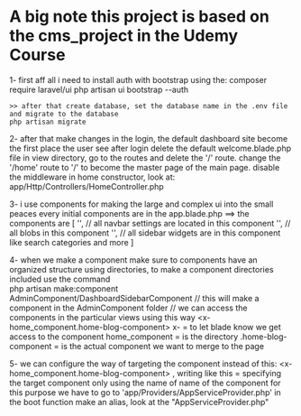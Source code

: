 # A big note this project is based on the cms_project in the Udemy Course

1- first aff all i need to install auth with bootstrap using the: 
    composer require laravel/ui
    php artisan ui bootstrap --auth
    
    >> after that create database, set the database name in the .env file and migrate to the database 
    php artisan migrate
2- after that make changes in the login, the default dashboard site become the first place the user see after login
    delete the default welcome.blade.php file in view directory, go to the routes and delete the '/' route.
    change the '/home' route to '/' to become the master page of the main page.
    disable the middleware in home constructor, look at: app/Http/Controllers/HomeController.php
    
    
    
    
3- i use components for making the large and complex ui into the small peaces
    every initial components are in the app.blade.php ==> the components are 
    [
        '<x-home-navbar-component />', // all navbar settings are located in this component
        '<x-home-blog-component />',   // all blobs in this component
        '<x-home-sidebar-wedgets-component />', // all sidebar widgets are in this component like search categories and more
    ]    

4- when we make a component make sure to components have an organized structure using directories,
    to make a component directories included use the command  
    php artisan make:component AdminComponent/DashboardSidebarComponent // this will make a component in the AdminComponent folder
        // we can access the components in the particular views using this way 
        <x-home_component.home-blog-component>
        x- = to let blade know we get access to the component
        home_component = is the directory
        .home-blog-component = is the actual component we want to merge to the page

5-  we can configure the way of targeting the component instead of this: <x-home_component.home-blog-component> , writing like this <x-home-blog-component> = specifying the target component only using the name of name of the component
    for this purpose we have to go to 'app/Providers/AppServiceProvider.php' in the boot function make an alias, look at the "AppServiceProvider.php"
       
